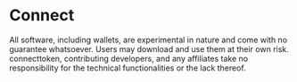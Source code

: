 # Connect
All software, including wallets, are experimental in nature and come with no guarantee whatsoever. Users may download and use them at their own risk. connecttoken, contributing developers, and any affiliates take no responsibility for the technical functionalities or the lack thereof.
